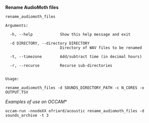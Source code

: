 **Rename AudioMoth files**

```
rename_audiomoth_files

Arguments:

  -h, --help            Show this help message and exit

  -d DIRECTORY, --directory DIRECTORY
                        Directory of WAV files to be renamed

  -t, --timezone        Add/subtract time (in decimal hours)
  
  -r, --recurse         Recurse sub-directories


```

```
Usage:

rename_audiomoth_files -d SOUNDS_DIRECTORY_PATH -c N_CORES -o OUTPUT.TSV
```

*Examples of use on OCCAM**

```
occam-run -nnodeXX ofriard/acoustic rename_audiomoth_files -d sounds_archive -t 3
```

